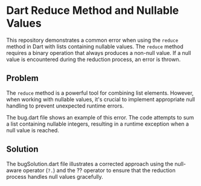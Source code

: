 # Dart Reduce Method and Nullable Values

This repository demonstrates a common error when using the `reduce` method in Dart with lists containing nullable values. The `reduce` method requires a binary operation that always produces a non-null value. If a null value is encountered during the reduction process, an error is thrown.

## Problem
The `reduce` method is a powerful tool for combining list elements. However, when working with nullable values, it's crucial to implement appropriate null handling to prevent unexpected runtime errors.

The bug.dart file shows an example of this error. The code attempts to sum a list containing nullable integers, resulting in a runtime exception when a null value is reached.

## Solution
The bugSolution.dart file illustrates a corrected approach using the null-aware operator (`?.`) and the ?? operator to ensure that the reduction process handles null values gracefully.